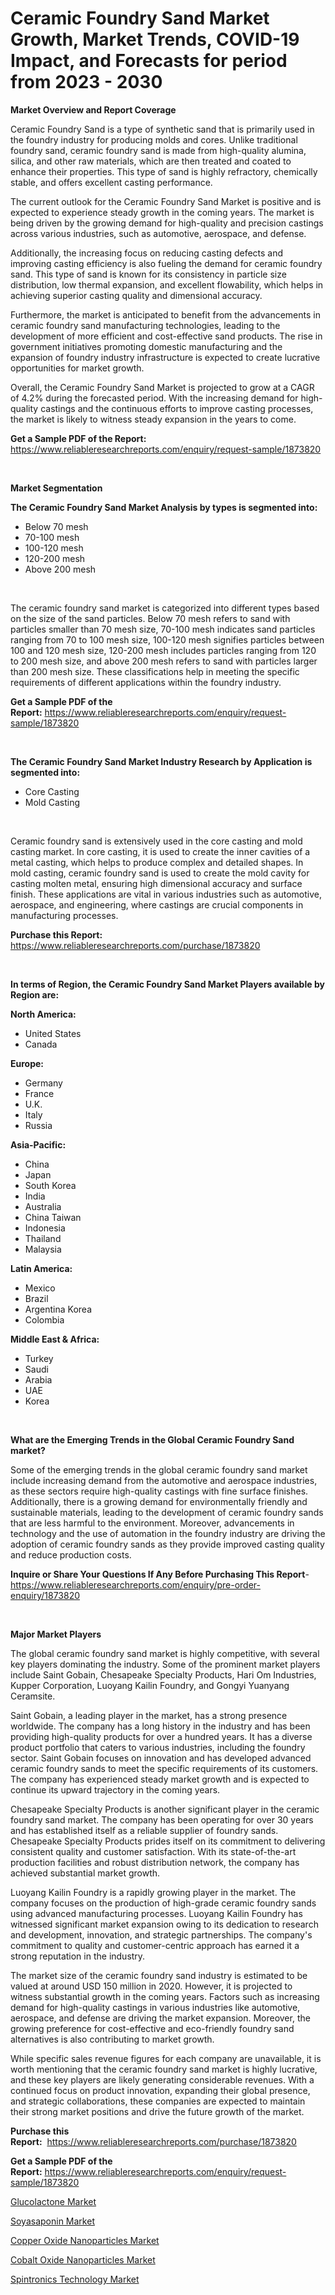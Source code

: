 <p><h1>Ceramic Foundry Sand Market Growth, Market Trends, COVID-19 Impact, and Forecasts for period from 2023 - 2030</h1></p><p><strong>Market Overview and Report Coverage</strong></p>
<p><p>Ceramic Foundry Sand is a type of synthetic sand that is primarily used in the foundry industry for producing molds and cores. Unlike traditional foundry sand, ceramic foundry sand is made from high-quality alumina, silica, and other raw materials, which are then treated and coated to enhance their properties. This type of sand is highly refractory, chemically stable, and offers excellent casting performance.</p><p>The current outlook for the Ceramic Foundry Sand Market is positive and is expected to experience steady growth in the coming years. The market is being driven by the growing demand for high-quality and precision castings across various industries, such as automotive, aerospace, and defense. </p><p>Additionally, the increasing focus on reducing casting defects and improving casting efficiency is also fueling the demand for ceramic foundry sand. This type of sand is known for its consistency in particle size distribution, low thermal expansion, and excellent flowability, which helps in achieving superior casting quality and dimensional accuracy.</p><p>Furthermore, the market is anticipated to benefit from the advancements in ceramic foundry sand manufacturing technologies, leading to the development of more efficient and cost-effective sand products. The rise in government initiatives promoting domestic manufacturing and the expansion of foundry industry infrastructure is expected to create lucrative opportunities for market growth.</p><p>Overall, the Ceramic Foundry Sand Market is projected to grow at a CAGR of 4.2% during the forecasted period. With the increasing demand for high-quality castings and the continuous efforts to improve casting processes, the market is likely to witness steady expansion in the years to come.</p></p>
<p><strong>Get a Sample PDF of the Report:</strong> <a href="https://www.reliableresearchreports.com/enquiry/request-sample/1873820">https://www.reliableresearchreports.com/enquiry/request-sample/1873820</a></p>
<p>&nbsp;</p>
<p><strong>Market Segmentation</strong></p>
<p><strong>The Ceramic Foundry Sand Market Analysis by types is segmented into:</strong></p>
<p><ul><li>Below 70 mesh</li><li>70-100 mesh</li><li>100-120 mesh</li><li>120-200 mesh</li><li>Above 200 mesh</li></ul></p>
<p>&nbsp;</p>
<p><p>The ceramic foundry sand market is categorized into different types based on the size of the sand particles. Below 70 mesh refers to sand with particles smaller than 70 mesh size, 70-100 mesh indicates sand particles ranging from 70 to 100 mesh size, 100-120 mesh signifies particles between 100 and 120 mesh size, 120-200 mesh includes particles ranging from 120 to 200 mesh size, and above 200 mesh refers to sand with particles larger than 200 mesh size. These classifications help in meeting the specific requirements of different applications within the foundry industry.</p></p>
<p><strong>Get a Sample PDF of the Report:</strong>&nbsp;<a href="https://www.reliableresearchreports.com/enquiry/request-sample/1873820">https://www.reliableresearchreports.com/enquiry/request-sample/1873820</a></p>
<p>&nbsp;</p>
<p><strong>The Ceramic Foundry Sand Market Industry Research by Application is segmented into:</strong></p>
<p><ul><li>Core Casting</li><li>Mold Casting</li></ul></p>
<p>&nbsp;</p>
<p><p>Ceramic foundry sand is extensively used in the core casting and mold casting market. In core casting, it is used to create the inner cavities of a metal casting, which helps to produce complex and detailed shapes. In mold casting, ceramic foundry sand is used to create the mold cavity for casting molten metal, ensuring high dimensional accuracy and surface finish. These applications are vital in various industries such as automotive, aerospace, and engineering, where castings are crucial components in manufacturing processes.</p></p>
<p><strong>Purchase this Report:</strong>&nbsp; <a href="https://www.reliableresearchreports.com/purchase/1873820">https://www.reliableresearchreports.com/purchase/1873820</a></p>
<p>&nbsp;</p>
<p><strong>In terms of Region, the Ceramic Foundry Sand Market Players available by Region are:</strong></p>
<p>
    <p> <strong> North America: </strong>
        <ul>
            <li>United States</li>
            <li>Canada</li>
        </ul>
        </p> 
    <p> <strong> Europe: </strong>
        <ul>
            <li>Germany</li>
            <li>France</li>
            <li>U.K.</li>
            <li>Italy</li>
            <li>Russia</li>
        </ul>
        </p> 
    <p> <strong> Asia-Pacific: </strong>
        <ul>
            <li>China</li>
            <li>Japan</li>
            <li>South Korea</li>
            <li>India</li>
            <li>Australia</li>
            <li>China Taiwan</li>
            <li>Indonesia</li>
            <li>Thailand</li>
            <li>Malaysia</li>
        </ul>
        </p> 
    <p> <strong> Latin America: </strong>
        <ul>
            <li>Mexico</li>
            <li>Brazil</li>
            <li>Argentina Korea</li>
            <li>Colombia</li>
        </ul>
        </p> 
    <p> <strong> Middle East & Africa: </strong>
        <ul>
            <li>Turkey</li>
            <li>Saudi</li>
            <li>Arabia</li>
            <li>UAE</li>
            <li>Korea</li>
        </ul>
    </p>
    </p>
<p>&nbsp;</p>
<p><strong>What are the Emerging Trends in the Global Ceramic Foundry Sand market?</strong></p>
<p><p>Some of the emerging trends in the global ceramic foundry sand market include increasing demand from the automotive and aerospace industries, as these sectors require high-quality castings with fine surface finishes. Additionally, there is a growing demand for environmentally friendly and sustainable materials, leading to the development of ceramic foundry sands that are less harmful to the environment. Moreover, advancements in technology and the use of automation in the foundry industry are driving the adoption of ceramic foundry sands as they provide improved casting quality and reduce production costs.</p></p>
<p><strong>Inquire or Share Your Questions If Any Before Purchasing This Report</strong>- <a href="https://www.reliableresearchreports.com/enquiry/pre-order-enquiry/1873820">https://www.reliableresearchreports.com/enquiry/pre-order-enquiry/1873820</a></p>
<p>&nbsp;</p>
<p><strong>Major Market Players</strong></p>
<p><p>The global ceramic foundry sand market is highly competitive, with several key players dominating the industry. Some of the prominent market players include Saint Gobain, Chesapeake Specialty Products, Hari Om Industries, Kupper Corporation, Luoyang Kailin Foundry, and Gongyi Yuanyang Ceramsite. </p><p>Saint Gobain, a leading player in the market, has a strong presence worldwide. The company has a long history in the industry and has been providing high-quality products for over a hundred years. It has a diverse product portfolio that caters to various industries, including the foundry sector. Saint Gobain focuses on innovation and has developed advanced ceramic foundry sands to meet the specific requirements of its customers. The company has experienced steady market growth and is expected to continue its upward trajectory in the coming years.</p><p>Chesapeake Specialty Products is another significant player in the ceramic foundry sand market. The company has been operating for over 30 years and has established itself as a reliable supplier of foundry sands. Chesapeake Specialty Products prides itself on its commitment to delivering consistent quality and customer satisfaction. With its state-of-the-art production facilities and robust distribution network, the company has achieved substantial market growth.</p><p>Luoyang Kailin Foundry is a rapidly growing player in the market. The company focuses on the production of high-grade ceramic foundry sands using advanced manufacturing processes. Luoyang Kailin Foundry has witnessed significant market expansion owing to its dedication to research and development, innovation, and strategic partnerships. The company's commitment to quality and customer-centric approach has earned it a strong reputation in the industry.</p><p>The market size of the ceramic foundry sand industry is estimated to be valued at around USD 150 million in 2020. However, it is projected to witness substantial growth in the coming years. Factors such as increasing demand for high-quality castings in various industries like automotive, aerospace, and defense are driving the market expansion. Moreover, the growing preference for cost-effective and eco-friendly foundry sand alternatives is also contributing to market growth.</p><p>While specific sales revenue figures for each company are unavailable, it is worth mentioning that the ceramic foundry sand market is highly lucrative, and these key players are likely generating considerable revenues. With a continued focus on product innovation, expanding their global presence, and strategic collaborations, these companies are expected to maintain their strong market positions and drive the future growth of the market.</p></p>
<p><strong>Purchase this Report:</strong>&nbsp;&nbsp;<a href="https://www.reliableresearchreports.com/purchase/1873820">https://www.reliableresearchreports.com/purchase/1873820</a></p>
<p></p>
<p><strong>Get a Sample PDF of the Report:</strong>&nbsp;<a href="https://www.reliableresearchreports.com/enquiry/request-sample/1873820">https://www.reliableresearchreports.com/enquiry/request-sample/1873820</a></p>
<p><p><a href="https://medium.com/@damionrunte/glucolactone-market-outlook-industry-overview-and-forecast-2023-to-2030-ae3a1276f82e">Glucolactone Market</a></p><p><a href="https://medium.com/@geoanderson1978/soyasaponin-market-share-evolution-and-market-growth-trends-2023-2030-9d3071d8bf41">Soyasaponin Market</a></p><p><a href="https://github.com/merzlyukov93/Market-Research-Report-List-1/blob/main/copper-oxide-nanoparticles-market.md">Copper Oxide Nanoparticles Market</a></p><p><a href="https://github.com/melchekhinf/Market-Research-Report-List-1/blob/main/cobalt-oxide-nanoparticles-market.md">Cobalt Oxide Nanoparticles Market</a></p><p><a href="https://medium.com/@charityrice2662/spintronics-technology-market-report-reveals-the-latest-trends-and-growth-opportunities-of-this-6fcead59019e">Spintronics Technology Market</a></p></p>